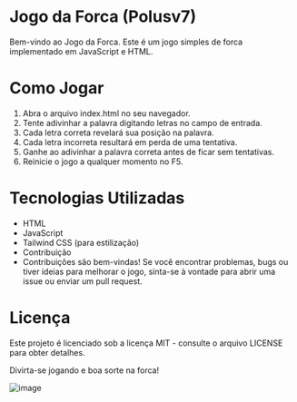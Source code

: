 # Jogo da Forca (Polusv7)
Bem-vindo ao Jogo da Forca. Este é um jogo simples de forca implementado em JavaScript e HTML.

###

# Como Jogar
1. Abra o arquivo index.html no seu navegador.
2. Tente adivinhar a palavra digitando letras no campo de entrada.
3. Cada letra correta revelará sua posição na palavra.
4. Cada letra incorreta resultará em perda de uma tentativa.
5. Ganhe ao adivinhar a palavra correta antes de ficar sem tentativas.
6. Reinicie o jogo a qualquer momento no F5.

###

# Tecnologias Utilizadas
- HTML
- JavaScript
- Tailwind CSS (para estilização)
- Contribuição
- Contribuições são bem-vindas! Se você encontrar problemas, bugs ou tiver ideias para melhorar o jogo, sinta-se à vontade para abrir uma issue ou enviar um pull request.

# Licença
Este projeto é licenciado sob a licença MIT - consulte o arquivo LICENSE para obter detalhes.

Divirta-se jogando e boa sorte na forca!

![image](https://github.com/Polusv7/Forca/assets/142807645/5cfe68f9-0b51-4ed8-9596-bcea688b802d)
